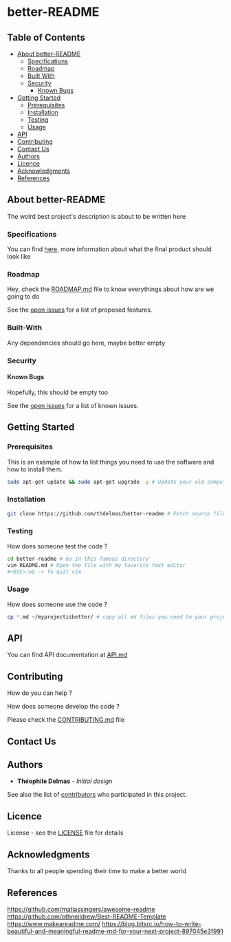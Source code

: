 # better-README

## Table of Contents

* [About better-README](#about-better-readme)
  * [Specifications](#specifications)
  * [Roadmap](#roadmap)
  * [Built With](#built-with)
  * [Security](#security)
    * [Known Bugs](#known-bugs)
* [Getting Started](#getting-started)
  * [Prerequisites](#prerequisites)
  * [Installation](#installation)
  * [Testing](#testing)
  * [Usage](#usage)
* [API](API.md)
* [Contributing](#contributing)
* [Contact Us](#contact-us)
* [Authors](#authors)
* [Licence](#licence)
* [Acknowledgments](#acknowledgments)
* [References](#references)

## About better-README

The wolrd best project's description is about to be written here

### Specifications

You can find [here](SPECIFICATIONS.md), more information about what the final product should look like

### Roadmap

Hey, check the [ROADMAP.md](ROADMAP.md) file to know everythings about how are we going to do

See the [open issues](https://github.com/thdelmas/better-README/issues) for a list of proposed features.

### Built-With

Any dependencies should go here, maybe better empty

### Security

#### Known Bugs

Hopefully, this should be empty too

See the [open issues](https://github.com/thdelmas/better-README/issues) for a list of known issues.

## Getting Started

### Prerequisites

This is an example of how to list things you need to use the software and how to install them.

```sh
sudo apt-get update && sudo apt-get upgrade -y # Update your old computer
```

### Installation

```sh
git clone https://github.com/thdelmas/better-readme # Fetch source files

```

### Testing

How does someone test the code ?

```sh
cd better-readme # Go in this famous directory
vim README.md # Open the file with my favorite text editor
#<ESC>:wq -> To quit vim

```

### Usage

How does someone use the code ?

```sh
cp *.md ~/myprojectisbetter/ # copy all md files you need to your project

```

## API

You can find API documentation at [API.md](API.md)


## Contributing

How do you can help ?

How does someone develop the code ?

Please check the [CONTRIBUTING.md](CONTRIBUTING.md) file

## Contact Us

## Authors

* **Théophile Delmas** - *Initial design*

See also the list of [contributors](https://github.com/thdelmas/better-README/graphs/contributors) who participated in this project.

## Licence

License - see the [LICENSE](LICENSE) file for details

## Acknowledgments

Thanks to all people spending their time to make a better world

## References

<https://github.com/matiassingers/awesome-readme>
<https://github.com/othneildrew/Best-README-Template>
<https://www.makeareadme.com/>
<https://blog.bitsrc.io/how-to-write-beautiful-and-meaningful-readme-md-for-your-next-project-897045e3f991>
